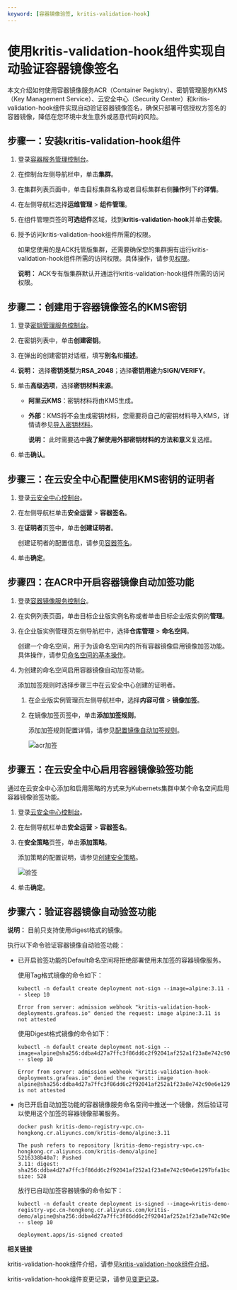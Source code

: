 ```yaml
---
keyword: [容器镜像验签, kritis-validation-hook]
---
```


# 使用kritis-validation-hook组件实现自动验证容器镜像签名

本文介绍如何使用容器镜像服务ACR（Container Registry）、密钥管理服务KMS（Key Management Service）、云安全中心（Security Center）和kritis-validation-hook组件实现自动验证容器镜像签名，确保只部署可信授权方签名的容器镜像，降低在您环境中发生意外或恶意代码的风险。

## 步骤一：安装kritis-validation-hook组件

1.  登录[容器服务管理控制台](https://cs.console.aliyun.com)。

2.  在控制台左侧导航栏中，单击**集群**。

3.  在集群列表页面中，单击目标集群名称或者目标集群右侧**操作**列下的**详情**。

4.  在左侧导航栏选择**运维管理** \> **组件管理**。

5.  在组件管理页签的**可选组件**区域，找到**kritis-validation-hook**并单击**安装**。

6.  授予访问kritis-validation-hook组件所需的权限。

    如果您使用的是ACK托管版集群，还需要确保您的集群拥有运行kritis-validation-hook组件所需的访问权限。具体操作，请参见[权限](/intl.zh-CN/新功能发布记录/组件介绍与变更记录/kritis-validation-hook/kritis-validation-hook组件介绍.mdsection_c7v_xxm_q88)。

    **说明：** ACK专有版集群默认开通运行kritis-validation-hook组件所需的访问权限。


## 步骤二：创建用于容器镜像签名的KMS密钥

1.  登录[密钥管理服务控制台](https://kms.console.aliyun.com)。

2.  在密钥列表中，单击**创建密钥**。

3.  在弹出的创建密钥对话框，填写**别名**和**描述**。

4.  **说明：** 选择**密钥类型**为**RSA\_2048**；选择**密钥用途**为**SIGN/VERIFY**。

5.  单击**高级选项**，选择**密钥材料来源**。

    -   **阿里云KMS**：密钥材料将由KMS生成。
    -   **外部**：KMS将不会生成密钥材料，您需要将自己的密钥材料导入KMS，详情请参见[导入密钥材料](/intl.zh-CN/密钥服务/密钥种类/使用对称密钥/导入密钥材料.md)。

        **说明：** 此时需要选中**我了解使用外部密钥材料的方法和意义**复选框。

6.  单击**确认**。


## 步骤三：在云安全中心配置使用KMS密钥的证明者

1.  登录[云安全中心控制台](https://yundun.console.aliyun.com/?p=sas)。

2.  在左侧导航栏单击**安全运营** \> **容器签名**。

3.  在**证明者**页签中，单击**创建证明者**。

    创建证明者的配置信息，请参见[容器签名](/intl.zh-CN/安全运营/容器签名.md)。

4.  单击**确定**。


## 步骤四：在ACR中开启容器镜像自动加签功能

1.  登录[容器镜像服务控制台](https://cr.console.aliyun.com/)。

2.  在实例列表页面，单击目标企业版实例名称或者单击目标企业版实例的**管理**。

3.  在企业版实例管理页左侧导航栏中，选择**仓库管理** \> **命名空间**。

    创建一个命名空间，用于为该命名空间内的所有容器镜像启用镜像加签功能。具体操作，请参见[命名空间的基本操作]()。

4.  为创建的命名空间启用容器镜像自动加签功能。

    添加加签规则时选择步骤三中在云安全中心创建的证明者。

    1.  在企业版实例管理页左侧导航栏中，选择**内容可信** \> **镜像加签**。

    2.  在镜像加签页签中，单击**添加加签规则**。

        添加加签规则配置详情，请参见[配置镜像自动加签规则]()。

        ![acr加签](https://static-aliyun-doc.oss-accelerate.aliyuncs.com/assets/img/zh-CN/3185659951/p100024.png)


## 步骤五：在云安全中心启用容器镜像验签功能

通过在云安全中心添加和启用策略的方式来为Kubernets集群中某个命名空间启用容器镜像验签功能。

1.  登录[云安全中心控制台](https://yundun.console.aliyun.com/?p=sas)。

2.  在左侧导航栏单击**安全运营** \> **容器签名**。

3.  在**安全策略**页签，单击**添加策略**。

    添加策略的配置说明，请参见[创建安全策略](/intl.zh-CN/安全运营/容器签名.md)。

    ![验签](https://static-aliyun-doc.oss-accelerate.aliyuncs.com/assets/img/zh-CN/4185659951/p100026.png)

4.  单击**确定**。


## 步骤六：验证容器镜像自动验签功能

**说明：** 目前只支持使用digest格式的镜像。

执行以下命令验证容器镜像自动验签功能：

-   已开启验签功能的Default命名空间将拒绝部署使用未加签的容器镜像服务。

    使用Tag格式镜像的命令如下：

    ```
    kubectl -n default create deployment not-sign --image=alpine:3.11 -- sleep 10
    ```

    ```
    Error from server: admission webhook "kritis-validation-hook-deployments.grafeas.io" denied the request: image alpine:3.11 is not attested
    ```

    使用Digest格式镜像的命令如下：

    ```
    kubectl -n default create deployment not-sign --image=alpine@sha256:ddba4d27a7ffc3f86dd6c2f92041af252a1f23a8e742c90e6e1297bfa1bc0c45 -- sleep 10
    ```

    ```
    Error from server: admission webhook "kritis-validation-hook-deployments.grafeas.io" denied the request: image alpine@sha256:ddba4d27a7ffc3f86dd6c2f92041af252a1f23a8e742c90e6e1297bfa1bc0c45 is not attested
    ```

-   向已开启自动加签功能的容器镜像服务命名空间中推送一个镜像，然后验证可以使用这个加签的容器镜像部署服务。

    ```
    docker push kritis-demo-registry-vpc.cn-hongkong.cr.aliyuncs.com/kritis-demo/alpine:3.11
    ```

    ```
    The push refers to repository [kritis-demo-registry-vpc.cn-hongkong.cr.aliyuncs.com/kritis-demo/alpine]
    5216338b40a7: Pushed
    3.11: digest: sha256:ddba4d27a7ffc3f86dd6c2f92041af252a1f23a8e742c90e6e1297bfa1bc0c45 size: 528
    ```

    放行已自动加签容器镜像的命令如下：

    ```
    kubectl -n default create deployment is-signed --image=kritis-demo-registry-vpc.cn-hongkong.cr.aliyuncs.com/kritis-demo/alpine@sha256:ddba4d27a7ffc3f86dd6c2f92041af252a1f23a8e742c90e6e1297bfa1bc0c45 -- sleep 10
    ```

    ```
    deployment.apps/is-signed created
    ```


**相关链接**  


kritis-validation-hook组件介绍，请参见[kritis-validation-hook组件介绍](/intl.zh-CN/新功能发布记录/组件介绍与变更记录/kritis-validation-hook/kritis-validation-hook组件介绍.md)。

kritis-validation-hook组件变更记录，请参见[变更记录](/intl.zh-CN/新功能发布记录/组件介绍与变更记录/kritis-validation-hook/变更记录.md)。

  


